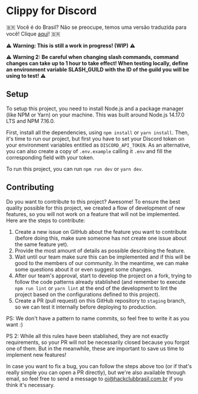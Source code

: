 # Clippy for Discord

🇧🇷 Você é do Brasil? Não se preocupe, temos uma versão traduzida para você! Clique [aqui](docs/pt-BR_README.md)! 🇧🇷

:warning: **Warning: This is still a work in progress! (WIP)** :warning:

:warning: **Warning 2: Be careful when changing slash commands, command changes can take up to 1 hour to take effect! When testing locally, define an environment variable SLASH_GUILD with the ID of the guild you will be using to test!** :warning:

## Setup

To setup this project, you need to install Node.js and a package manager (like NPM or Yarn) on your machine. This was built around Node.js 14.17.0 LTS and NPM 7.16.0.

First, install all the dependencies, using `npm install` or `yarn install`.
Then, it's time to run our project, but first you have to set your Discord token on your environment variables entitled as `DISCORD_API_TOKEN`. As an alternative, you can also create a copy of `.env.example` calling it `.env` and fill the corresponding field with your token.

To run this project, you can run `npm run dev` or `yarn dev`.

## Contributing

Do you want to contribute to this project? Awesome! To ensure the best quality possible for this project, we created a flow of development of new features, so you will not work on a feature that will not be implemented.
Here are the steps to contribute:

1. Create a new issue on GitHub about the feature you want to contribute (before doing this, make sure someone has not create one issue about the same feature yet).
2. Provide the most amount of details as possible describing the feature.
3. Wait until our team make sure this can be implemented and if this will be good to the members of our community. In the meantime, we can make some questions about it or even suggest some changes.
4. After our team's approval, start to develop the project on a fork, trying to follow the code patterns already stablished (and remember to execute `npm run lint` or `yarn lint` at the end of the development to lint the project based on the configurations defined to this project).
5. Create a PR (pull request) on this GitHub repository to `staging` branch, so we can test it internally before deploying to production.

PS: We don't have a pattern to name commits, so feel free to write it as you want :)

PS 2: While all this rules have been stablished, they are not exactly requirements, so your PR will not be necessarily closed because you forgot one of them. But in the meanwhile, these are important to save us time to implement new features!

In case you want to fix a bug, you can follow the steps above too (or if that's really simple you can open a PR directly), but we're also available through email, so feel free to send a message to [oi@hackclubbrasil.com.br](mailto:oi@hackclubbrasil.com.br) if you think it's necessary.
